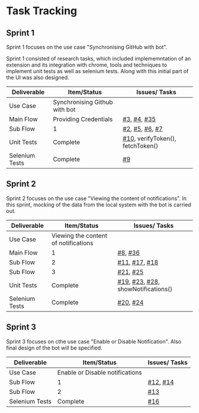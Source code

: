 
# Task Tracking

## Sprint 1

Sprint 1 focuses on the use case "Synchronising GitHub with bot". 

Sprint 1 consisted of research tasks, which included implememntation of an extension and its integration with chrome, tools and techniques to implement unit tests as well as selenium tests. Along with this initial part of the UI was also designed.

| Deliverable       | Item/Status                     | Issues/ Tasks                    |
| ------------------| --------------------------------| ---------------------------------|
| Use Case          |  Synchronising Github with bot  |                                  |
| Main Flow         |  Providing Credentials          | [#3](https://github.ncsu.edu/bbdeshpa/csc510-project/issues/3), [#4](https://github.ncsu.edu/bbdeshpa/csc510-project/issues/4), [#35](https://github.ncsu.edu/bbdeshpa/csc510-project/issues/35)                           |
| Sub Flow          |  1                              | [#2](https://github.ncsu.edu/bbdeshpa/csc510-project/issues/2), [#5](https://github.ncsu.edu/bbdeshpa/csc510-project/issues/5), [#6](https://github.ncsu.edu/bbdeshpa/csc510-project/issues/6), [#7](https://github.ncsu.edu/bbdeshpa/csc510-project/issues/7)                   |
| Unit Tests        |  Complete                       | [#10](https://github.ncsu.edu/bbdeshpa/csc510-project/issues/10), verifyToken(), fetchToken() |
| Selenium Tests    |  Complete                       | [#9](https://github.ncsu.edu/bbdeshpa/csc510-project/issues/9)                               |


## Sprint 2

Sprint 2 focuses on the use case "Viewing the content of notifications". In this sprint, mocking of the data from the local system with the bot is carried out.

| Deliverable       | Item/Status                           | Issues/ Tasks                      |
| ------------------| --------------------------------------| -----------------------------------|
| Use Case          | Viewing the content of notifications  |                                    |
| Main Flow         | 1                                     | [#8](https://github.ncsu.edu/bbdeshpa/csc510-project/issues/8), [#36](https://github.ncsu.edu/bbdeshpa/csc510-project/issues/36)                                 |
| Sub Flow          | 2                                     | [#11](https://github.ncsu.edu/bbdeshpa/csc510-project/issues/11), [#17](https://github.ncsu.edu/bbdeshpa/csc510-project/issues/17), [#18](https://github.ncsu.edu/bbdeshpa/csc510-project/issues/18)                      |
| Sub Flow          | 3                                     | [#21](https://github.ncsu.edu/bbdeshpa/csc510-project/issues/21), [#25](https://github.ncsu.edu/bbdeshpa/csc510-project/issues/25)                           |
| Unit Tests        | Complete                              | [#19](https://github.ncsu.edu/bbdeshpa/csc510-project/issues/19), [#23](https://github.ncsu.edu/bbdeshpa/csc510-project/issues/23), [#28](https://github.ncsu.edu/bbdeshpa/csc510-project/issues/28), showNotifications() |
| Selenium Tests    | Complete                              | [#20](https://github.ncsu.edu/bbdeshpa/csc510-project/issues/20), [#24](https://github.ncsu.edu/bbdeshpa/csc510-project/issues/24)                           |


## Sprint 3   

Sprint 3 focuses on cthe use case "Enable or Disable Notification". Also final design of the bot will be specified.


| Deliverable       | Item/Status                     | Issues/ Tasks                    |
| ------------------| --------------------------------| ---------------------------------|
| Use Case          |  Enable or Disable notifications|                                  |
| Sub Flow          |  1                              | [#12](https://github.ncsu.edu/bbdeshpa/csc510-project/issues/12), [#14](https://github.ncsu.edu/bbdeshpa/csc510-project/issues/14)                   |
| Sub Flow          |  2                              | [#13](https://github.ncsu.edu/bbdeshpa/csc510-project/issues/12)                   |
| Selenium Tests    |  Complete                       | [#16](https://github.ncsu.edu/bbdeshpa/csc510-project/issues/16)                               |

